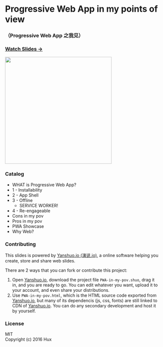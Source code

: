 # **Progressive Web App** in my points of view

### （Progressive Web App 之我见）

### [Watch Slides → ](http://yanshuo.io/assets/player/?deck=5753088f79bc440063aa84f0#/)

<img src="http://huangxuan.me/pwa-in-my-pov/attach/qrcode.png" width="350" />


### Catalog

- WHAT is Progressive Web App?
- 1 - Installability
- 2 - App Shell
- 3 - Offline
	- SERVICE WORKER! 
- 4 - Re-engageable
- Cons in my pov
- Pros in my pov
- PWA Showcase
- Why Web? 


### Contributing  

This slides is powered by [Yanshuo.io (演说.io)](http://yanshuo.io), a online software helping you create, store and share web slides. 

There are 2 ways that you can fork or contribute this project:

1. Open [Yanshuo.io](http://yanshuo.io), download the project file `PWA-in-my-pov.shuo`, drag it in, and you are ready to go. You can edit whatever you want, upload it to your account, and even share your distributions.
2. Use `PWA-in-my-pov.html`, which is the HTML source code exported from [Yanshuo.io](http://yanshuo.io), but many of its dependencis (js, css, fonts) are still linked to CDN of [Yanshuo.io](http://yanshuo.io). You can do any secondary development and host it by yourself.




### License

MIT  
Copyright (c) 2016 Hux